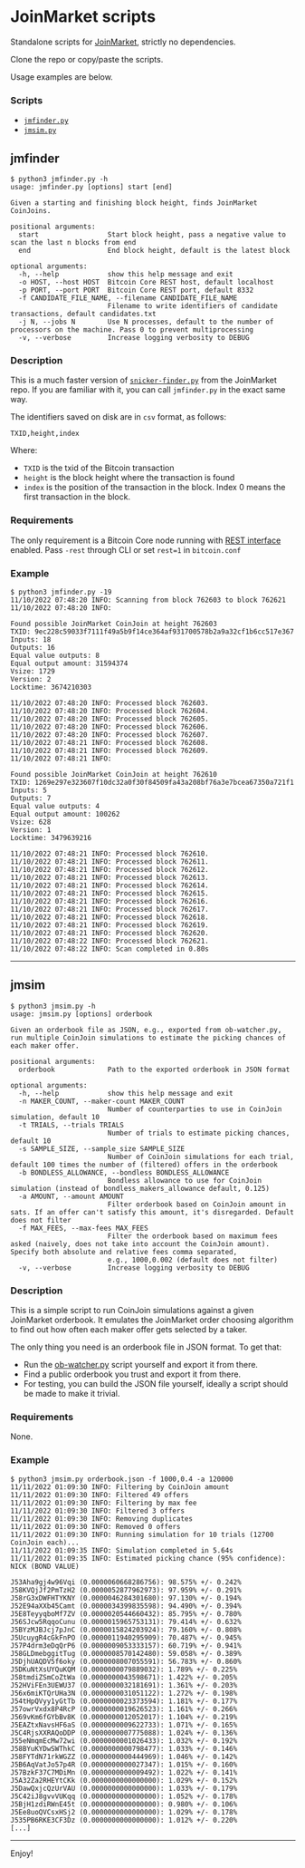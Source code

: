 # JoinMarket scripts

Standalone scripts for [JoinMarket](https://github.com/JoinMarket-Org/joinmarket-clientserver), strictly no dependencies.

Clone the repo or copy/paste the scripts.

Usage examples are below.

### Scripts

* [`jmfinder.py`](#jmfinder)
* [`jmsim.py`](#jmsim)

## jmfinder

```console
$ python3 jmfinder.py -h
usage: jmfinder.py [options] start [end]

Given a starting and finishing block height, finds JoinMarket CoinJoins.

positional arguments:
  start                 Start block height, pass a negative value to scan the last n blocks from end
  end                   End block height, default is the latest block

optional arguments:
  -h, --help            show this help message and exit
  -o HOST, --host HOST  Bitcoin Core REST host, default localhost
  -p PORT, --port PORT  Bitcoin Core REST port, default 8332
  -f CANDIDATE_FILE_NAME, --filename CANDIDATE_FILE_NAME
                        Filename to write identifiers of candidate transactions, default candidates.txt
  -j N, --jobs N        Use N processes, default to the number of processors on the machine. Pass 0 to prevent multiprocessing
  -v, --verbose         Increase logging verbosity to DEBUG
```

### Description

This is a much faster version of [`snicker-finder.py`](https://github.com/JoinMarket-Org/joinmarket-clientserver/blob/master/scripts/snicker/snicker-finder.py) from the JoinMarket repo.
If you are familiar with it, you can call `jmfinder.py` in the exact same way.

The identifiers saved on disk are in `csv` format, as follows:

`TXID,height,index`

Where:
* `TXID` is the txid of the Bitcoin transaction
* `height` is the block height where the transaction is found
* `index` is the position of the transaction in the block. Index 0 means the first transaction in the block.

### Requirements

The only requirement is a Bitcoin Core node running with [REST interface](https://github.com/bitcoin/bitcoin/blob/master/doc/REST-interface.md) enabled.
Pass `-rest` through CLI or set `rest=1` in `bitcoin.conf`

### Example

```console
$ python3 jmfinder.py -19
11/10/2022 07:48:20 INFO: Scanning from block 762603 to block 762621
11/10/2022 07:48:20 INFO: 

Found possible JoinMarket CoinJoin at height 762603
TXID: 9ec228c59033f7111f49a5b9f14ce364af931700578b2a9a32cf1b6cc517e367
Inputs: 18
Outputs: 16
Equal value outputs: 8
Equal output amount: 31594374
Vsize: 1729
Version: 2
Locktime: 3674210303

11/10/2022 07:48:20 INFO: Processed block 762603.
11/10/2022 07:48:20 INFO: Processed block 762604.
11/10/2022 07:48:20 INFO: Processed block 762605.
11/10/2022 07:48:20 INFO: Processed block 762606.
11/10/2022 07:48:20 INFO: Processed block 762607.
11/10/2022 07:48:21 INFO: Processed block 762608.
11/10/2022 07:48:21 INFO: Processed block 762609.
11/10/2022 07:48:21 INFO: 

Found possible JoinMarket CoinJoin at height 762610
TXID: 1269e297e323607f10dc32a0f30f84509fa43a208bf76a3e7bcea67350a721f1
Inputs: 5
Outputs: 7
Equal value outputs: 4
Equal output amount: 100262
Vsize: 628
Version: 1
Locktime: 3479639216

11/10/2022 07:48:21 INFO: Processed block 762610.
11/10/2022 07:48:21 INFO: Processed block 762611.
11/10/2022 07:48:21 INFO: Processed block 762612.
11/10/2022 07:48:21 INFO: Processed block 762613.
11/10/2022 07:48:21 INFO: Processed block 762614.
11/10/2022 07:48:21 INFO: Processed block 762615.
11/10/2022 07:48:21 INFO: Processed block 762616.
11/10/2022 07:48:21 INFO: Processed block 762617.
11/10/2022 07:48:21 INFO: Processed block 762618.
11/10/2022 07:48:21 INFO: Processed block 762619.
11/10/2022 07:48:21 INFO: Processed block 762620.
11/10/2022 07:48:22 INFO: Processed block 762621.
11/10/2022 07:48:22 INFO: Scan completed in 0.80s
```

---

## jmsim

```console
$ python3 jmsim.py -h
usage: jmsim.py [options] orderbook

Given an orderbook file as JSON, e.g., exported from ob-watcher.py, run multiple CoinJoin simulations to estimate the picking chances of each maker offer.

positional arguments:
  orderbook             Path to the exported orderbook in JSON format

optional arguments:
  -h, --help            show this help message and exit
  -n MAKER_COUNT, --maker-count MAKER_COUNT
                        Number of counterparties to use in CoinJoin simulation, default 10
  -t TRIALS, --trials TRIALS
                        Number of trials to estimate picking chances, default 10
  -s SAMPLE_SIZE, --sample_size SAMPLE_SIZE
                        Number of CoinJoin simulations for each trial, default 100 times the number of (filtered) offers in the orderbook
  -b BONDLESS_ALLOWANCE, --bondless BONDLESS_ALLOWANCE
                        Bondless allowance to use for CoinJoin simulation (instead of bondless_makers_allowance default, 0.125)
  -a AMOUNT, --amount AMOUNT
                        Filter orderbook based on CoinJoin amount in sats. If an offer can't satisfy this amount, it's disregarded. Default does not filter
  -f MAX_FEES, --max-fees MAX_FEES
                        Filter the orderbook based on maximum fees asked (naively, does not take into account the CoinJoin amount). Specify both absolute and relative fees comma separated,
                        e.g., 1000,0.002 (default does not filter)
  -v, --verbose         Increase logging verbosity to DEBUG
```

### Description

This is a simple script to run CoinJoin simulations against a given JoinMarket orderbook.
It emulates the JoinMarket order choosing algorithm to find out how often each maker offer gets selected by a taker.

The only thing you need is an orderbook file in JSON format.
To get that:
* Run the [ob-watcher.py](https://github.com/JoinMarket-Org/joinmarket-clientserver/blob/master/docs/orderbook.md) script yourself and export it from there.
* Find a public orderbook you trust and export it from there.
* For testing, you can build the JSON file yourself, ideally a script should be made to make it trivial.

### Requirements
None.

### Example
```console
$ python3 jmsim.py orderbook.json -f 1000,0.4 -a 120000
11/11/2022 01:09:30 INFO: Filtering by CoinJoin amount
11/11/2022 01:09:30 INFO: Filtered 49 offers
11/11/2022 01:09:30 INFO: Filtering by max fee
11/11/2022 01:09:30 INFO: Filtered 3 offers
11/11/2022 01:09:30 INFO: Removing duplicates
11/11/2022 01:09:30 INFO: Removed 0 offers
11/11/2022 01:09:30 INFO: Running simulation for 10 trials (12700 CoinJoin each)...
11/11/2022 01:09:35 INFO: Simulation completed in 5.64s
11/11/2022 01:09:35 INFO: Estimated picking chance (95% confidence):
NICK (BOND VALUE)

J53Aha9gj4w96Vqi (0.0000060668286756): 98.575% +/- 0.242%
J58KVQjJf2PmTzH2 (0.0000052877962973): 97.959% +/- 0.291%
J58rG3xDWFHTYKNY (0.0000046284301680): 97.130% +/- 0.194%
J52E94aXXb45Camt (0.0000034399835598): 94.490% +/- 0.394%
J5E8TeyyqboMf7ZV (0.0000020544660432): 85.795% +/- 0.780%
J56SJcw5RqqoCunu (0.0000015965753131): 79.414% +/- 0.632%
J5BYzMJBJcj7pJnC (0.0000015824203924): 79.160% +/- 0.808%
J5UcuygR4cGkFnPO (0.0000011940295909): 70.487% +/- 0.945%
J57P4drm3eDqQrP6 (0.0000009053333157): 60.719% +/- 0.941%
J58GLDmebggitTug (0.0000008570142480): 59.058% +/- 0.389%
J5DjhUAQDV5f6oky (0.0000008007055591): 56.783% +/- 0.860%
J5DKuNtXsUYQuKQM (0.0000000079889032): 1.789% +/- 0.225%
J58tmdiZSmCoZtWa (0.0000000043598671): 1.422% +/- 0.205%
J52HViFEn3UEWU37 (0.0000000032181691): 1.361% +/- 0.203%
J56x6miKTQrUHa3N (0.0000000031051122): 1.272% +/- 0.198%
J54tHpQVyy1yGtTb (0.0000000023373594): 1.181% +/- 0.177%
J57owrVxdx8P4RcP (0.0000000019626523): 1.161% +/- 0.266%
J569vKm6fGYbBv8K (0.0000000012052017): 1.104% +/- 0.219%
J5EAZtxNavsHF6aS (0.0000000009622733): 1.071% +/- 0.165%
J5C4RjsXXRAQoDDP (0.0000000007775088): 1.024% +/- 0.136%
J55eNmqmEcMw72wi (0.0000000001026433): 1.032% +/- 0.192%
J58BYuKYDwSWThkC (0.0000000000798477): 1.033% +/- 0.146%
J58FYTdN71rkWGZZ (0.0000000000444969): 1.046% +/- 0.142%
J5B6AqVatJo57p4R (0.0000000000027347): 1.015% +/- 0.160%
J57BzkF37C7MDiMn (0.0000000000009492): 1.022% +/- 0.141%
J5A32Za2RHEYtCKk (0.0000000000000000): 1.029% +/- 0.152%
J5DawQxjcQzUrVAU (0.0000000000000000): 1.033% +/- 0.179%
J5C42iJ8gvvVUKqq (0.0000000000000000): 1.052% +/- 0.178%
J5BjH1zdiRWnE45t (0.0000000000000000): 0.980% +/- 0.106%
J5Ee8uoQVCsxHSj2 (0.0000000000000000): 1.029% +/- 0.178%
J535PB6RKE3CF3Dz (0.0000000000000000): 1.012% +/- 0.220%
[...]
```

---

Enjoy!
